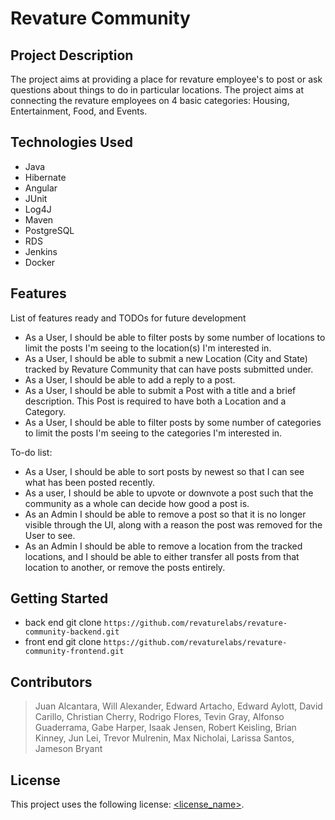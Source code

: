 <!-- v3 -->

# Revature Community

## Project Description

The project aims at providing a place for revature employee's to post or ask questions about things to do in particular locations. The project aims at connecting the revature employees on 4 basic categories: Housing, Entertainment, Food, and Events.



## Technologies Used

* Java
* Hibernate
* Angular
* JUnit
* Log4J
* Maven
* PostgreSQL
* RDS
* Jenkins
* Docker

## Features

List of features ready and TODOs for future development

* As a User, I should be able to filter posts by some number of locations to limit the posts I'm seeing to the location(s) I'm interested in.
* As a User, I should be able to submit a new Location (City and State) tracked by Revature Community that can have posts submitted under.
* As a User, I should be able to add a reply to a post.
* As a User, I should be able to submit a Post with a title and a brief description. This Post is required to have both a Location and a Category.
* As a User, I should be able to filter posts by some number of categories to limit the posts I'm seeing to the categories I'm interested in.

To-do list:
* As a User, I should be able to sort posts by newest so that I can see what has been posted recently.
* As a user, I should be able to upvote or downvote a post such that the community as a whole can decide how good a post is.
* As an Admin I should be able to remove a post so that it is no longer visible through the UI, along with a reason the post was removed for the User to see.
* As an Admin I should be able to remove a location from the tracked locations, and I should be able to either transfer all posts from that location to another, or remove the posts entirely.

## Getting Started
   
- back end git clone `https://github.com/revaturelabs/revature-community-backend.git`
- front end git clone `https://github.com/revaturelabs/revature-community-frontend.git`

<!-- ## Usage

> Here, you instruct other people on how to use your project after they’ve installed it. This would also be a good place to include screenshots of your project in action. -->

## Contributors

> Juan Alcantara, Will Alexander, Edward Artacho, Edward Aylott, David Carillo, Christian Cherry, Rodrigo Flores, Tevin Gray, Alfonso Guaderrama, Gabe Harper, Isaak Jensen, Robert Keisling, Brian Kinney, Jun Lei, Trevor Mulrenin, Max Nicholai, Larissa Santos, Jameson Bryant

## License

This project uses the following license: [<license_name>](<link>).



<!-- v2 -->
<!--# RevatureCommunity
Backend

![Project Image](project-image-url)

> "Find out what's nearby from those you work with."
 Workshop this a bit more....

---
### Table of Contents

- [Revature Community](#revature-community)
  - [Project Description](#project-description)
  - [Technologies Used](#technologies-used)
  - [Features](#features)
  - [Getting Started](#getting-started)
  - [Contributors](#contributors)
  - [License](#license)

---

## Description

"Know your community." With Revature Communtiy we aim to provide a platform where employees of Revature can help each other out by posting information on local points of interest. Be it the best local dentist, a nearby park for relaxing, or your favorite karaoke bar Revature Community will help you spread the word to your co-workers. Whether you're new to the area or just looking for a new regular spot to eat lunch at with Revature Community you can find what you're looking for.

#### Technologies

 - Angular
 - Spring Boot
 - Hibernate
 - JUnit
 - Mockito
 - RDS
 - AWS

---

## How To Use

After you follow the [installation](#installation) below you'll be be able to navigate the website like any normal social oriented service. You'll be prompted to enter your login information and from there you can post, search, filter, and comment about any location or spot you'd like. Post a local favorite barbershop, look for the farmer's market, or comment on how much you love the new arcade you found on Revature Community!

#### Installation 
- Pull both the revature-community-frontend AND revature-community-backend into a local repository.
- Make the following environmental variable changes:
  - example (needs update)
- You'll need to either import [this database](databaselink) or create your own using [this erd form](erdform).
- Change the database connections [here]().
- Run your back end using your IDE of choice (we made it using STS)
- Open Angular and designate the approat base.url paths in the service files.
- In Angular's CLI use `ng serve --o` to start a dev server.
- The website will appear in your browser.


#### API Reference

```html
<p>dummy code, config, show them what they can do with the code</p>
```
[Back To The Top](#revaturecommunity)

---

## References
- Resources that we learned from or other relative information to help understand how you did your work.

[Back To The Top](#revaturecommunity)

---

## License

- Email Kenneth for liscense info if any.

[Back To The Top](#revaturecommunity)

---

## Authors Info

- Twitters
- Websites
- Names?

[Back To The Top](#revaturecommunity) -->


<!-- This project was generated with [Angular CLI](https://github.com/angular/angular-cli) version 11.2.7.

## Development server

Run `ng serve` for a dev server. Navigate to `http://localhost:4200/`. The app will automatically reload if you change any of the source files.

## Code scaffolding

Run `ng generate component component-name` to generate a new component. You can also use `ng generate directive|pipe|service|class|guard|interface|enum|module`.

## Build

Run `ng build` to build the project. The build artifacts will be stored in the `dist/` directory. Use the `--prod` flag for a production build.

## Running unit tests

Run `ng test` to execute the unit tests via [Karma](https://karma-runner.github.io).

## Running end-to-end tests

Run `ng e2e` to execute the end-to-end tests via [Protractor](http://www.protractortest.org/).

## Further help

To get more help on the Angular CLI use `ng help` or go check out the [Angular CLI Overview and Command Reference](https://angular.io/cli) page. -->
